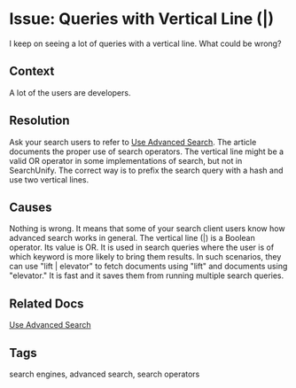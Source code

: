 # Issue: Queries with Vertical Line (|)
I keep on seeing a lot of queries with a vertical line. What could be wrong?

## Context
A lot of the users are developers.

## Resolution
Ask your search users to refer to [Use Advanced Search](https://docs.searchunify.com/Content/End-User-Personalization/Use-Advanced-Search.htm). The article documents the proper use of search operators. The vertical line might be a valid OR operator in some implementations of search, but not in SearchUnify. The correct way is to prefix the search query with a hash and use two vertical lines.

## Causes
Nothing is wrong. It means that some of your search client users know how advanced search works in general. The vertical line (|) is a Boolean operator. Its value is OR. It is used in search queries where the user is of which keyword is more likely to bring them results. In such scenarios, they can use "lift | elevator" to fetch documents using "lift" and documents using "elevator." It is fast and it saves them from running multiple search queries.

## Related Docs
[Use Advanced Search](https://docs.searchunify.com/Content/End-User-Personalization/Use-Advanced-Search.htm)


## Tags
search engines, advanced search, search operators
